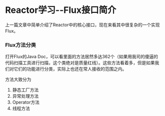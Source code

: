 # Reactor学习--Flux接口简介

上一篇文章中简单介绍了Reactor中的核心接口，现在来看其中很复杂的一个实现Flux。

### Flux方法分类

打开Flux的Java Doc，可以看里面的方法居然多达362个（如果用我司的傻逼的代码扫描工具进行扫描，这个类绝对是质量红线）。这些方法看着多，但是如果我们对它们的功能进行分类，实际上也还在常人接收的范围之内。

方法大致分为

1. 静态工厂方法
2. 异常处理方法
3. Operator方法
4. 线程方法



